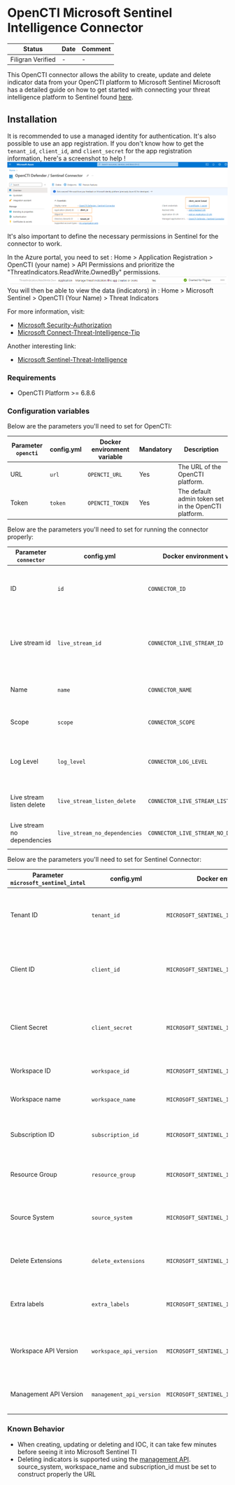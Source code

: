 # OpenCTI Microsoft Sentinel Intelligence Connector

| Status            | Date | Comment |
|-------------------|------|---------|
| Filigran Verified | -    | -       |

This OpenCTI connector allows the ability to create, update and delete indicator data from your OpenCTI platform to
Microsoft Sentinel
Microsoft has a detailed guide on how to get started with connecting your threat intelligence platform to Sentinel
found [here](https://learn.microsoft.com/en-us/azure/sentinel/connect-threat-intelligence-upload-api).

## Installation

It is recommended to use a managed identity for authentication. It's also possible to use an app registration.
If you don't know how to get the `tenant_id`, `client_id`, and `client_secret` for the app registration information,
here's a screenshot to
help !
![Sentinel_variables](./doc/sentinel_info_variables.png)

It's also important to define the necessary permissions in Sentinel for the connector to work.

In the Azure portal, you need to set :
Home > Application Registration > OpenCTI (your name) > API Permissions
and prioritize the "ThreatIndicators.ReadWrite.OwnedBy" permissions.
![Sentinel_permission](./doc/permission_mandatory.png)
You will then be able to view the data (indicators) in :
Home > Microsoft Sentinel > OpenCTI (Your Name) > Threat Indicators

For more information, visit:

- [Microsoft Security-Authorization](https://learn.microsoft.com/en-us/graph/security-authorization)
- [Microsoft Connect-Threat-Intelligence-Tip](https://learn.microsoft.com/en-us/azure/sentinel/connect-threat-intelligence-tip)

Another interesting link:

- [Microsoft Sentinel-Threat-Intelligence](https://learn.microsoft.com/en-us/azure/architecture/example-scenario/data/sentinel-threat-intelligence#import-threat-indicators-with-the-platforms-data-connector)

### Requirements

- OpenCTI Platform >= 6.8.6

### Configuration variables

Below are the parameters you'll need to set for OpenCTI:

| Parameter `opencti` | config.yml | Docker environment variable | Mandatory | Description                                          |
|---------------------|------------|-----------------------------|-----------|------------------------------------------------------|
| URL                 | `url`      | `OPENCTI_URL`               | Yes       | The URL of the OpenCTI platform.                     |
| Token               | `token`    | `OPENCTI_TOKEN`             | Yes       | The default admin token set in the OpenCTI platform. |

Below are the parameters you'll need to set for running the connector properly:

| Parameter `connector`       | config.yml                    | Docker environment variable             | Default                           | Mandatory | Description                                                                            |
|-----------------------------|-------------------------------|-----------------------------------------|-----------------------------------|-----------|----------------------------------------------------------------------------------------|
| ID                          | `id`                          | `CONNECTOR_ID`                          | /                                 | Yes       | A unique `UUIDv4` identifier for this connector instance.                              |
| Live stream id              | `live_stream_id`              | `CONNECTOR_LIVE_STREAM_ID`              | /                                 | Yes       | The Live Stream ID of the stream created in the OpenCTI interface. A unique `UUIDv4`.  |
| Name                        | `name`                        | `CONNECTOR_NAME`                        | `Microsoft Sentinel Intel Master` | No        | Full name of the connector : `Microsoft Sentinel`.                                     |
| Scope                       | `scope`                       | `CONNECTOR_SCOPE`                       | `sentinel`                        | No        | Must be `sentinel`, not used in this connector.                                        |
| Log Level                   | `log_level`                   | `CONNECTOR_LOG_LEVEL`                   | `error`                           | No        | Determines the verbosity of the logs. Options are `debug`, `info`, `warn`, or `error`. |
| Live stream listen delete   | `live_stream_listen_delete`   | `CONNECTOR_LIVE_STREAM_LISTEN_DELETE`   | `true`                            | No        | The Live Stream listen delete must be `true`.                                          |
| Live stream no dependencies | `live_stream_no_dependencies` | `CONNECTOR_LIVE_STREAM_NO_DEPENDENCIES` | `true`                            | No        | The Live Stream no dependencies must be `true`.                                        |

Below are the parameters you'll need to set for Sentinel Connector:

| Parameter `microsoft_sentinel_intel` | config.yml               | Docker environment variable                       | Default                    | Mandatory | Description                                                                         |
|--------------------------------------|--------------------------|---------------------------------------------------|----------------------------|-----------|-------------------------------------------------------------------------------------|
| Tenant ID                            | `tenant_id`              | `MICROSOFT_SENTINEL_INTEL_TENANT_ID`              | /                          | Yes       | Your Azure App Tenant ID, see the screenshot to help you find this information.     |
| Client ID                            | `client_id`              | `MICROSOFT_SENTINEL_INTEL_CLIENT_ID`              | /                          | Yes       | Your Azure App Client ID, see the screenshot to help you find this information.     |
| Client Secret                        | `client_secret`          | `MICROSOFT_SENTINEL_INTEL_CLIENT_SECRET`          | /                          | Yes       | Your Azure App Client secret, See the screenshot to help you find this information. |
| Workspace ID                         | `workspace_id`           | `MICROSOFT_SENTINEL_INTEL_WORKSPACE_ID`           | /                          | Yes       | Your Azure Workspace ID                                                             |
| Workspace name                       | `workspace_name`         | `MICROSOFT_SENTINEL_INTEL_WORKSPACE_NAME`         | /                          | Yes       | The name of the log analytics workspace                                             |
| Subscription ID                      | `subscription_id`        | `MICROSOFT_SENTINEL_INTEL_SUBSCRIPTION_ID`        | /                          | Yes       | The subscription id where the Log Analytics is                                      |
| Resource Group                       | `resource_group`         | `MICROSOFT_SENTINEL_INTEL_RESOURCE_GROUP`         | `default`                  | No        | The name of the resource group where the log analytics is                           |
| Source System                        | `source_system`          | `MICROSOFT_SENTINEL_INTEL_SOURCE_SYSTEM`          | `Opencti Stream Connector` | No        | The name of the source system displayed in Microsoft Sentinel                       |
| Delete Extensions                    | `delete_extensions`      | `MICROSOFT_SENTINEL_INTEL_DELETE_EXTENSIONS`      | `True`                     | No        | Delete the extensions in the stix bundle sent to the SIEM                           |
| Extra labels                         | `extra_labels`           | `MICROSOFT_SENTINEL_INTEL_EXTRA_LABELS`           | `[]`                       | No        | Extra labels added to the bundle sent. String separated by comma                    |
| Workspace API Version                | `workspace_api_version`  | `MICROSOFT_SENTINEL_INTEL_WORKSPACE_API_VERSION`  | `2024-02-01-preview`       | No        | API version of the Microsoft log analytics workspace interface                      |
| Management API Version               | `management_api_version` | `MICROSOFT_SENTINEL_INTEL_MANAGEMENT_API_VERSION` | `2025-03-01`               | No        | API version of the Microsoft management interface                                   |

### Known Behavior

- When creating, updating or deleting and IOC, it can take few minutes before seeing it into Microsoft Sentinel TI
- Deleting indicators is supported using
  the [management API](https://learn.microsoft.com/en-us/rest/api/securityinsights/threat-intelligence-indicator/delete?view=rest-securityinsights-2025-03-01&tabs=HTTP).
  source_system, workspace_name and subscription_id must be set to construct properly the URL
